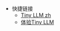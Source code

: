 <!-- _navbar.md -->

* 快捷链接
  - [Tiny LLM zh](https://github.com/wdndev/tiny-llm-zh)
  - [体验Tiny LLM](https://www.modelscope.cn/studios/wdndev/tiny_llm_92m_demo/summary)